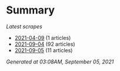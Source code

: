 # Summary
*Latest scrapes*
* [2021-04-09](https://github.com/nuuuwan/news_lk/blob/data/news_lk.2021-04-09.json) (1 articles)
* [2021-09-04](https://github.com/nuuuwan/news_lk/blob/data/news_lk.2021-09-04.json) (92 articles)
* [2021-09-05](https://github.com/nuuuwan/news_lk/blob/data/news_lk.2021-09-05.json) (11 articles)

*Generated at 03:08AM, September 05, 2021*